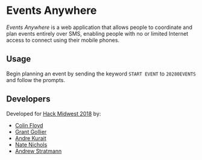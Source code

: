 # Events Anywhere

*Events Anywhere* is a web application that allows people to coordinate and plan events entirely over SMS, enabling people with no or limited Internet access to connect using their mobile phones.


## Usage

Begin planning an event by sending the keyword ```START EVENT``` to ```20280EVENTS``` and follow the prompts.


## Developers

Developed for [Hack Midwest 2018](http://hackmidwest.com) by:

* [Colin Floyd](https://github.com/czfloyd)
* [Grant Gollier](https://github.com/gragollier)
* [Andre Kurait](https://github.com/AndreKurait)
* [Nate Nichols](https://github.com/NateNichols55)
* [Andrew Stratmann](https://github.com/adstratm)
